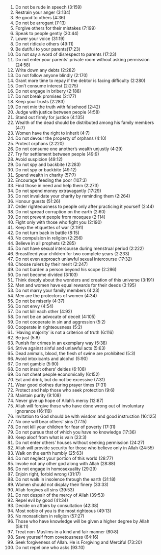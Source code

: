 1. Do not be rude in speech (3:159)
2. Restrain your anger (3:134)
3. Be good to others (4:36)
4. Do not be arrogant (7:13)
5. Forgive others for their mistakes (7:199)
6. Speak to people gently (20:44)
7. Lower your voice (31:19)
8. Do not ridicule others (49:11)
9. Be dutiful to your parents(17:23)
10. Do not say a word of disrespect to parents (17:23)
11. Do not enter your parents’ private room without asking permission (24:58)
12. Write down any debts (2:282)
13. Do not follow anyone blindly (2:170)
14. Grant more time to repay if the debtor is facing difficulty (2:280)
15. Don’t consume interest (2:275)
16. Do not engage in bribery (2:188)
17. Do not break promises (2:177)
18. Keep your trusts (2:283)
19. Do not mix the truth with falsehood (2:42)
20. Judge with justice between people (4:58)
21. Stand out firmly for justice (4:135)
22. Wealth of the dead should be distributed among his family members (4:7)
23. Women have the right to inherit (4:7)
24. Do not devour the property of orphans (4:10)
25. Protect orphans (2:220)
26. Do not consume one another’s wealth unjustly (4:29)
27. Try for settlement between people (49:9)
28. Avoid suspicion (49:12)
29. Do not spy and backbite (2:283)
30. Do not spy or backbite (49:12)
31. Spend wealth in charity (57:7)
32. Encourage feeding the poor (107:3)
33. Find those in need and help them (2:273)
34. Do not spend money extravagantly (17:29)
35. Do not invalidate your charity by reminding them (2:264)
36. Honour guests (51:26)
37. Order righteousness to people only after practicing it yourself (2:44)
38. Do not spread corruption on the earth (2:60)
39. Do not prevent people from mosques (2:114)
40. Fight only with those who fight you (2:190)
41. Keep the etiquettes of war (2:191)
42. Do not turn back in battle (8:15)
43. No compulsion in religion (2:256)
44. Believe in all prophets (2:285)
45. Do not have sexual intercourse during menstrual period (2:222)
46. Breastfeed your children for two complete years (2:233)
47. Do not even approach unlawful sexual intercourse (17:32)
48. Choose rulers by their merit (2:247)
49. Do not burden a person beyond his scope (2:286)
50. Do not become divided (3:103)
51. Think deeply about the wonders and creation of this universe (3:191)
52. Men and women have equal rewards for their deeds (3:195)
53. Do not marry your family members (4:23)
54. Men are the protectors of women (4:34)
55. Do not be miserly (4:37)
56. Do not envy (4:54)
57. Do not kill each other (4:92)
58. Do not be an advocate of deceit (4:105)
59. Do not cooperate in sin and aggression (5:2)
60. Cooperate in righteousness (5:2)
61. ’Having majority’ is not a criterion of truth (6:116)
62. Be just (5:8)
63. Punish for crimes in an exemplary way (5:38)
64. Strive against sinful and unlawful acts (5:63)
65. Dead animals, blood, the flesh of swine are prohibited (5:3)
66. Avoid intoxicants and alcohol (5:90)
67. Do not gamble (5:90)
68. Do not insult others’ deities (6:108)
69. Do not cheat people economically (6:152)
70. Eat and drink, but do not be excessive (7:31)
71. Wear good clothes during prayer times (7:31)
72. Protect and help those who seek protection (9:6)
73. Maintain purity (9:108)
74. Never give up hope of Allah’s mercy (12:87)
75. Allah will forgive those who have done wrong out of involuntary ignorance (16:119)
76. Invitation to God should be with wisdom and good instruction (16:125)
77. No one will bear others’ sins (17:15)
78. Do not kill your children for fear of poverty (17:31)
79. Do not pursue that of which you have no knowledge (17:36)
80. Keep aloof from what is vain (23:3)
81. Do not enter others’ houses without seeking permission (24:27)
82. Allah will provide security for those who believe only in Allah (24:55)
83. Walk on the earth humbly (25:63)
84. Do not neglect your portion of this world (28:77)
85. Invoke not any other god along with Allah (28:88)
86. Do not engage in homosexuality (29:29)
87. Enjoin right, forbid wrong (31:17)
88. Do not walk in insolence through the earth (31:18)
89. Women should not display their finery (33:33)
90. Allah forgives all sins (39:53)
91. Do not despair of the mercy of Allah (39:53)
92. Repel evil by good (41:34)
93. Decide on affairs by consultation (42:38)
94. Most noble of you is the most righteous (49:13)
95. No monasticism in religion (57:27)
96. Those who have knowledge will be given a higher degree by Allah (58:11)
97. Treat non-Muslims in a kind and fair manner (60:8)
98. Save yourself from covetousness (64:16)
99. Seek forgiveness of Allah. He is Forgiving and Merciful (73:20)
100. Do not repel one who asks (93:10)